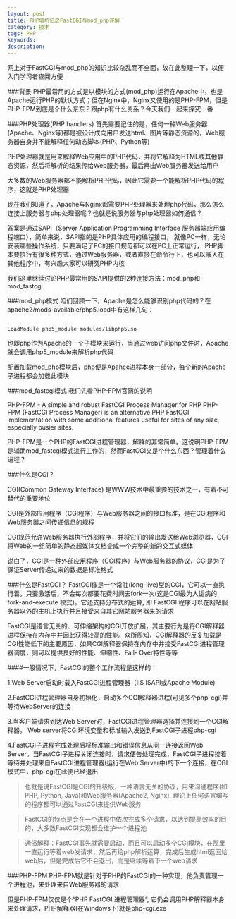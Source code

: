 ```yaml
---
layout: post
title: PHP填坑记之FastCGI与mod_php详解
category: 技术
tags: PHP
keywords: 
description: 
---
```


网上对于FastCGI与mod_php的知识比较杂乱而不全面，故在此整理一下，以便入门学习者查阅方便

###背景
PHP最常用的方式是以模块的方式(mod_php)运行在Apache中，也是Apache运行PHP的默认方式；但在Nginx中，Nginx又使用的是PHP-FPM，但是PHP-FPM到底是个什么东东？跟php有什么关系？今天我们一起来探究一番

###PHP处理器(PHP handlers)
首先需要记住的是，任何一种Web服务器(Apache、Nginx等)都是被设计成向用户发送html、图片等静态资源的，Web服务器自身并不能解释任何动态脚本(PHP、Python等)

PHP处理器就是用来解释Web应用中的PHP代码，并将它解释为HTML或其他静态资源，然后将解析的结果传给Web服务器，最后再由Web服务器发送给用户

大多数的Web服务器都不能解析PHP代码，因此它需要一个能解析PHP代码的程序，这就是PHP处理器

现在我们知道了，Apache与Nginx都需要PHP处理器来处理php代码，那么怎么连接上服务器与php处理器呢？也就是说服务器与php处理器如何通信？

答案是通过SAPI（Server Application Programming Interface 服务器端应用编程端口），简单来说，SAPI指的是PHP具体应用的编程接口， 就像PC一样，无论安装哪些操作系统，只要满足了PC的接口规范都可以在PC上正常运行， PHP脚本要执行有很多种方式，通过Web服务器，或者直接在命令行下，也可以嵌入在其他程序中，有兴趣大家可以研究PHP内核

我们这里继续讨论PHP最常用的SAPI提供的2种连接方法：mod_php和mod_fastcgi

###mod_php模式
咱们回顾一下，Apache是怎么能够识别php代码的？在apache2/mods-available/php5.load中有这样几句：

```

LoadModule php5_module modules/libphp5.so
```
也即php作为Apache的一个子模块来运行，当通过web访问php文件时，Apache就会调用php5_module来解析php代码

配置加载mod_php模块后，php便是Apahce进程本身一部分，每个新的Apache子进程都会加载此模块

###mod_fastcgi模式
我们先看PHP-FPM官网的说明

PHP-FPM - A simple and robust FastCGI Process Manager for PHP
PHP-FPM (FastCGI Process Manager) is an alternative PHP FastCGI implementation with some additional features useful for sites of any size, especially busier sites.

PHP-FPM是一个PHP的FastCGI进程管理器，解释的非常简单。这说明PHP-FPM是辅助mod_fastcgi模式进行工作的，然而FastCGI又是个什么东西？管理着什么进程？

###什么是CGI？

CGI(Common Gateway Interface) 是WWW技术中最重要的技术之一，有着不可替代的重要地位

CGI是外部应用程序（CGI程序）与Web服务器之间的接口标准，是在CGI程序和Web服务器之间传递信息的规程

CGI规范允许Web服务器执行外部程序，并将它们的输出发送给Web浏览器，CGI将Web的一组简单的静态超媒体文档变成一个完整的新的交互式媒体

说白了，CGI是一种外部应用程序（CGI程序）与Web服务器的协议，CGI是为了保证Server传递过来的数据是标准格式

###什么是FastCGI？
FastCGI像是一个常驻(long-live)型的CGI，它可以一直执行着，只要激活后，不会每次都要花费时间去fork一次(这是CGI最为人诟病的fork-and-execute 模式)。它还支持分布式的运算, 即 FastCGI 程序可以在网站服务器以外的主机上执行并且接受来自其它网站服务器来的请求

FastCGI是语言无关的、可伸缩架构的CGI开放扩展，其主要行为是将CGI解释器进程保持在内存中并因此获得较高的性能。众所周知，CGI解释器的反复加载是CGI性能低下的主要原因，如果CGI解释器保持在内存中并接受FastCGI进程管理器调度，则可以提供良好的性能、伸缩性、Fail- Over特性等等

####一般情况下，FastCGI的整个工作流程是这样的：

1.Web Server启动时载入FastCGI进程管理器（IIS ISAPI或Apache Module)

2.FastCGI进程管理器自身初始化，启动多个CGI解释器进程(可见多个php-cgi)并等待WebServer的连接

3.当客户端请求到达Web Server时，FastCGI进程管理器选择并连接到一个CGI解释器。 Web server将CGI环境变量和标准输入发送到FastCGI子进程php-cgi

4.FastCGI子进程完成处理后将标准输出和错误信息从同一连接返回Web Server。当FastCGI子进程关闭连接时，请求便告处理完成，FastCGI子进程接着等待并处理来自FastCGI进程管理器(运行在Web Server中)的下一个连接，在CGI模式中，php-cgi在此便已经退出

>也就是说FastCGI是CGI的升级版，一种语言无关的协议，用来沟通程序(如PHP, Python, Java)和Web服务器(Apache2, Nginx), 理论上任何语言编写的程序都可以通过FastCGI来提供Web服务

>FastCGI的特点是会在一个进程中依次完成多个请求，以达到提高效率的目的，大多数FastCGI实现都会维护一个进程池

>通俗解释：FastCGI事先就需要启动，而且可以启动多个CGI模块，在那里一直运行等着web发请求，然后再给php解析运算，完成后生成html返回给web后，但是完成后它不会退出，而是继续等着下一个web请求

###PHP-FPM
PHP-FPM就是针对于PHP的FastCGI的一种实现，他负责管理一个进程池，来处理来自Web服务器的请求


但是PHP-FPM仅仅是个“PHP FastCGI 进程管理器”, 它仍会调用PHP解释器本身来处理请求，PHP解释器(在Windows下)就是php-cgi.exe
